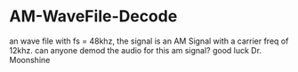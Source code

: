# AM-WaveFile-Decode

an wave file with fs = 48khz,  the signal is an AM Signal with a carrier freq of 12khz.
can anyone demod the audio for this am signal?
good luck
Dr. Moonshine

